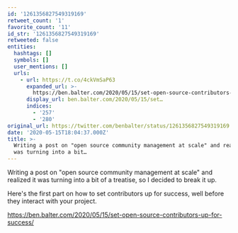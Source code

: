```yaml
---
id: '1261356827549319169'
retweet_count: '1'
favorite_count: '11'
id_str: '1261356827549319169'
retweeted: false
entities:
  hashtags: []
  symbols: []
  user_mentions: []
  urls:
    - url: https://t.co/4ckVmSaP63
      expanded_url: >-
        https://ben.balter.com/2020/05/15/set-open-source-contributors-up-for-success/
      display_url: ben.balter.com/2020/05/15/set…
      indices:
        - '257'
        - '280'
original_url: https://twitter.com/benbalter/status/1261356827549319169
date: '2020-05-15T18:04:37.000Z'
title: >-
  Writing a post on "open source community management at scale" and realized it
  was turning into a bit…
---
```


Writing a post on "open source community management at scale" and realized it was turning into a bit of a treatise, so I decided to break it up.

Here's the first part on how to set contributors up for success, well before they interact with your project.

https://ben.balter.com/2020/05/15/set-open-source-contributors-up-for-success/